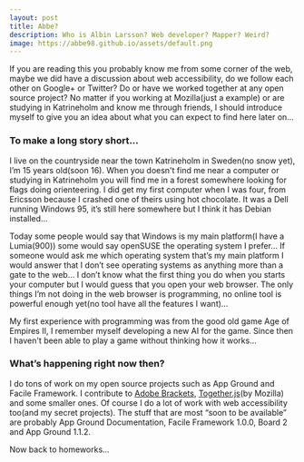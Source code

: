 ```yaml
---
layout: post
title: Abbe?
description: Who is Albin Larsson? Web developer? Mapper? Weird?
image: https://abbe98.github.io/assets/default.png
---
```

If you are reading this you probably know me from some corner of the web, maybe we did have a discussion about web accessibility, do we follow each other on Google+ or Twitter? Do or have we worked together at any open source project? No matter if you working at Mozilla(just a example) or are studying in Katrineholm and know me through friends, I should introduce myself to give you an idea about what you can expect to find here later on…

### To make a long story short…

I live on the countryside near the town Katrineholm in Sweden(no snow yet), I’m 15 years old(soon 16). When you doesn't find me near a computer or studying in Katrineholm you will find me in a forest somewhere looking for flags doing orienteering. I did get my first computer when I was four, from Ericsson because I crashed one of theirs using hot chocolate. It was a Dell running Windows 95, it’s still here somewhere but I think it has Debian installed… 

Today some people would say that Windows is my main platform(I have a Lumia(900)) some would say openSUSE the operating system I prefer… If someone would ask me which operating system that’s my main platform I would answer that I don’t see operating systems as anything more than a gate to the web… I don’t know what the first thing you do when you starts your computer but I would guess that you open your web browser. The only things I’m not doing in the web browser is programming, no online tool is powerful enough yet(no tool have all the features I want)…

My first experience with programming was from the good old game Age of Empires II, I remember myself developing a new AI for the game. Since then I haven't been able to play a game without thinking how it works… 

### What’s happening right now then?

I do tons of work on my open source projects such as App Ground and Facile Framework. I contribute to [Adobe Brackets][1], [Together.js][2](by Mozilla) and some smaller ones. Of course I do a lot of work with web accessibility too(and my secret projects). The stuff that are most “soon to be available” are probably App Ground Documentation, Facile Framework 1.0.0, Board 2 and App Ground 1.1.2.

Now back to homeworks...

[1]: http://brackets.io
[2]: https://togetherjs.com
